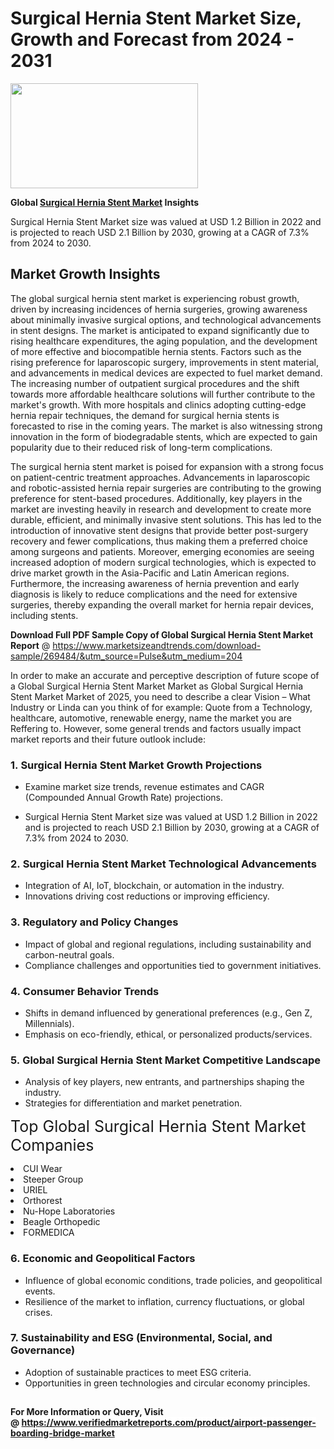 <H1>Surgical Hernia Stent Market Size, Growth and Forecast from 2024 - 2031</H1><img class="aligncenter size-medium wp-image-584254" src="https://thirdeyenews.in/wp-content/uploads/2024/09/Global-Market-Research-300x168.jpeg" alt="" width="300" height="168" /><p><strong>Global&nbsp;<a href="https://www.marketsizeandtrends.com/download-sample/269484/&amp;utm_source=Pulse&amp;utm_medium=204">Surgical Hernia Stent Market</a> Insights</strong></p><p>Surgical Hernia Stent Market size was valued at USD 1.2 Billion in 2022 and is projected to reach USD 2.1 Billion by 2030, growing at a CAGR of 7.3% from 2024 to 2030.</p><p><h2>Market Growth Insights</h2> <p>The global surgical hernia stent market is experiencing robust growth, driven by increasing incidences of hernia surgeries, growing awareness about minimally invasive surgical options, and technological advancements in stent designs. The market is anticipated to expand significantly due to rising healthcare expenditures, the aging population, and the development of more effective and biocompatible hernia stents. Factors such as the rising preference for laparoscopic surgery, improvements in stent material, and advancements in medical devices are expected to fuel market demand. The increasing number of outpatient surgical procedures and the shift towards more affordable healthcare solutions will further contribute to the market's growth. With more hospitals and clinics adopting cutting-edge hernia repair techniques, the demand for surgical hernia stents is forecasted to rise in the coming years. The market is also witnessing strong innovation in the form of biodegradable stents, which are expected to gain popularity due to their reduced risk of long-term complications. </p> <p>The surgical hernia stent market is poised for expansion with a strong focus on patient-centric treatment approaches. Advancements in laparoscopic and robotic-assisted hernia repair surgeries are contributing to the growing preference for stent-based procedures. Additionally, key players in the market are investing heavily in research and development to create more durable, efficient, and minimally invasive stent solutions. This has led to the introduction of innovative stent designs that provide better post-surgery recovery and fewer complications, thus making them a preferred choice among surgeons and patients. Moreover, emerging economies are seeing increased adoption of modern surgical technologies, which is expected to drive market growth in the Asia-Pacific and Latin American regions. Furthermore, the increasing awareness of hernia prevention and early diagnosis is likely to reduce complications and the need for extensive surgeries, thereby expanding the overall market for hernia repair devices, including stents. </p><p><span class=""><strong>Download Full PDF Sample Copy of Global Surgical Hernia Stent Market Report</strong> @ <a href="https://www.marketsizeandtrends.com/download-sample/269484/&amp;utm_source=Pulse&amp;utm_medium=204" target="_blank">https://www.marketsizeandtrends.com/download-sample/269484/&amp;utm_source=Pulse&amp;utm_medium=204</a></span></p><p>In order to make an accurate and perceptive description of future scope of a Global&nbsp;Surgical Hernia Stent Market Market as Global&nbsp;Surgical Hernia Stent Market Market of 2025, you need to describe a clear Vision &ndash; What Industry or Linda can you think of for example: Quote from a Technology, healthcare, automotive, renewable energy, name the market you are Reffering to. However, some general trends and factors usually impact market reports and their future outlook include:</p><h3>1.&nbsp;<strong>Surgical Hernia Stent Market Growth Projections</strong></h3><ul><li>Examine market size trends, revenue estimates and CAGR (Compounded Annual Growth Rate) projections.</li><li><p>Surgical Hernia Stent Market size was valued at USD 1.2 Billion in 2022 and is projected to reach USD 2.1 Billion by 2030, growing at a CAGR of 7.3% from 2024 to 2030.</p></li></ul><h3>2.&nbsp;<strong>Surgical Hernia Stent Market Technological Advancements</strong></h3><ul><li>Integration of AI, IoT, blockchain, or automation in the industry.</li><li>Innovations driving cost reductions or improving efficiency.</li></ul><h3>3.&nbsp;<strong>Regulatory and Policy Changes</strong></h3><ul><li>Impact of global and regional regulations, including sustainability and carbon-neutral goals.</li><li>Compliance challenges and opportunities tied to government initiatives.</li></ul><h3>4.&nbsp;<strong>Consumer Behavior Trends</strong></h3><ul><li>Shifts in demand influenced by generational preferences (e.g., Gen Z, Millennials).</li><li>Emphasis on eco-friendly, ethical, or personalized products/services.</li></ul><h3>5.&nbsp;<strong>Global Surgical Hernia Stent Market Competitive Landscape</strong></h3><ul><li>Analysis of key players, new entrants, and partnerships shaping the industry.</li><li>Strategies for differentiation and market penetration.</li></ul><p data-pm-slice="1 1 []"><span style="color: inherit; font-family: inherit; font-size: 25px;">Top Global Surgical Hernia Stent Market Companies</span></p><div class="" data-test-id=""><p><li>CUI Wear</li><li> Steeper Group</li><li> URIEL</li><li> Orthorest</li><li> Nu-Hope Laboratories</li><li> Beagle Orthopedic</li><li> FORMEDICA</li></p></div><h3>6.&nbsp;<strong>Economic and Geopolitical Factors</strong></h3><ul><li>Influence of global economic conditions, trade policies, and geopolitical events.</li><li>Resilience of the market to inflation, currency fluctuations, or global crises.</li></ul><h3>7.&nbsp;<strong>Sustainability and ESG (Environmental, Social, and Governance)</strong></h3><ul><li>Adoption of sustainable practices to meet ESG criteria.</li><li>Opportunities in green technologies and circular economy principles.</li></ul><h2><strong style="font-size: 14px;">For More Information or Query, Visit @&nbsp;</strong><a style="background-color: #ffffff; font-size: 14px;" href="https://www.marketsizeandtrends.com/report/surgical-hernia-stent-market/" target="_blank">https://www.verifiedmarketreports.com/product/airport-passenger-boarding-bridge-market</a></h2>
